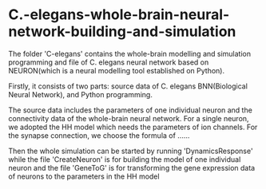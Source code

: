 # C.-elegans-whole-brain-neural-network-building-and-simulation

The folder 'C-elegans' contains the whole-brain modelling and simulation programming and file of C. elegans neural network based on NEURON(which is a neural modelling tool established on Python).

Firstly, it consists of two parts: source data of C. elegans BNN(Biological Neural Network), and Python programming.

The source data includes the parameters of one individual neuron and the connectivity data of the whole-brain neural network. For a single neuron, we adopted the HH model which needs the parameters of ion channels. For the synapse connection, we choose the formula of ......

Then the whole simulation can be started by running 'DynamicsResponse' while the file 'CreateNeuron' is for building the model of one individual neuron and the file 'GeneToG' is for transforming the gene expression data of neurons to the parameters in the HH model
